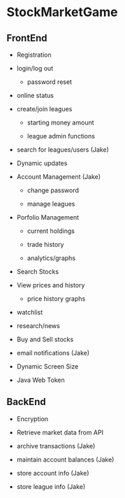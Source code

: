 # StockMarketGame

## FrontEnd

 - Registration
 
 - login/log out
 
     - password reset
 
 - online status
 
 - create/join leagues
 
     - starting money amount
     
     - league admin functions
     
 - search for leagues/users (Jake)

 - Dynamic updates

 - Account Management (Jake)
 
     - change password
     
     - manage leagues

 - Porfolio Management
  
     - current holdings
  
     - trade history 
     
     - analytics/graphs

 - Search Stocks

 - View prices and history
 
     - price history graphs
 
 - watchlist
 
 - research/news

 - Buy and Sell stocks

 - email notifications (Jake)

 - Dynamic Screen Size
 
 - Java Web Token
 
## BackEnd

 - Encryption

 - Retrieve market data from API
 
 - archive transactions (Jake)
 
 - maintain account balances (Jake)
 
 - store account info (Jake)
 
 - store league info (Jake)

